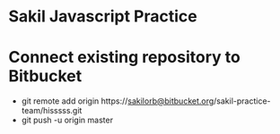 # Sakil Javascript Practice

# Connect existing repository to Bitbucket

* git remote add origin https://sakilorb@bitbucket.org/sakil-practice-team/hisssss.git
* git push -u origin master

